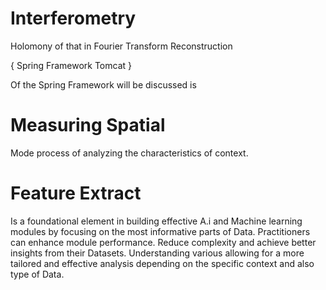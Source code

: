 # Interferometry
Holomony of that in Fourier Transform Reconstruction 

{ Spring Framework Tomcat }

Of the Spring Framework will be discussed is

# Measuring Spatial

Mode process of analyzing the characteristics of context.

# Feature Extract

Is a foundational element in building effective A.i and Machine learning modules by focusing on the most informative parts of Data. Practitioners can enhance module performance. Reduce complexity and achieve better insights from their Datasets. Understanding various allowing for a more tailored and effective analysis depending on the specific context and also type of Data.

